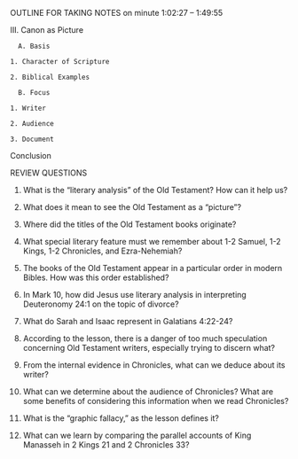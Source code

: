 OUTLINE FOR TAKING NOTES on minute 1:02:27 – 1:49:55

III. Canon as Picture 

      A. Basis 

 	1. Character of Scripture 

  	2. Biblical Examples 

      B. Focus 

  	1. Writer 

  	2. Audience 

  	3. Document 

Conclusion


REVIEW QUESTIONS

1. What is the “literary analysis” of the Old Testament? How can it help us?

2. What does it mean to see the Old Testament as a “picture”?

3. Where did the titles of the Old Testament books originate? 

4. What special literary feature must we remember about 1-2 Samuel, 1-2 Kings, 1-2 Chronicles, and Ezra-Nehemiah? 

5. The books of the Old Testament appear in a particular order in modern Bibles. How was this order established? 

6. In Mark 10, how did Jesus use literary analysis in interpreting Deuteronomy 24:1 on the topic of divorce? 

7. What do Sarah and Isaac represent in Galatians 4:22-24?

8. According to the lesson, there is a danger of too much speculation concerning Old Testament writers, especially trying to discern what?

9. From the internal evidence in Chronicles, what can we deduce about its writer? 

10. What can we determine about the audience of Chronicles? What are some benefits of considering this information when we read Chronicles? 

11. What is the “graphic fallacy,” as the lesson defines it?

12. What can we learn by comparing the parallel accounts of King Manasseh in 2 Kings 21 and 2 Chronicles 33?
